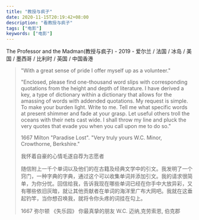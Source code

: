```yaml
---
title: "教授与疯子"
date: 2020-11-15T20:19:42+08:00
description: "看教授与疯子"
tags: ["电影"]
keywords: ["电影"]
---
```


The Professor and the Madman(教授与疯子) - 2019 - 爱尔兰 / 法国 / 冰岛 / 美国 / 墨西哥 / 比利时 / 英国 / 中国香港

> "With a great sense of pride I offer myself up as a volunteer."
>
> "Enclosed, please find one-thousand word slips with corresponding quotations from the height and depth of literature. I have derived a key, a type of dictionary within a dictionary that allows for the amassing of words with addended quotations. My request is simple. To make your burden light. Write to me. Tell me what specific words at present shimmer and fade at your grasp. Let useful others troll the oceans with their nets cast wide. I shall throw my line and pluck the very quotes that evade you when you call upon me to do so."
>
> 1667  Milton "Paradise Lost". "Very truly yours W.C. Minor, Crowthorne, Berkshire."
>
> 我怀着自豪的心情毛遂自荐为志愿者
>
> 随信附上一千个单词以及他们的在古籍及经典文学中的引文。我发明了一个窍门，一种字典的字典，通过这个可以收集单词并添加引文。我的请求很简单，为你分忧。回信给我，告诉我现在哪些单词已经在你手中大放异彩，又有哪些依旧灰暗，就让其他贡献者在单词的海洋里广布大网吧。我就在这垂起钓竿，当你想召唤我，就将令你头疼的词挂在勾上。
>
> 1667 弥尔顿 《失乐园》 你最真挚的朋友 W.C. 迈纳,克劳索恩, 伯克郡
